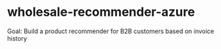 # wholesale-recommender-azure
Goal: Build a product recommender for B2B customers based on invoice history
